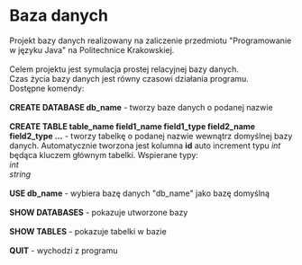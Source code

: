 # Baza danych
Projekt bazy danych realizowany na zaliczenie przedmiotu "Programowanie w języku Java" na Politechnice Krakowskiej. \
\
Celem projektu jest symulacja prostej relacyjnej bazy danych. \
Czas życia bazy danych jest równy czasowi działania programu.\
Dostępne komendy: \
\
**CREATE DATABASE db_name** - tworzy baze danych o podanej nazwie\
\
**CREATE TABLE table_name field1_name field1_type field2_name field2_type ...** - 
tworzy tabelkę o podanej nazwie wewnątrz domyślnej bazy danych. 
Automatycznie tworzona jest kolumna **id** auto increment typu *int* będąca kluczem głównym tabelki. Wspierane typy:\
_int_\
_string_
\
\
**USE db_name** - wybiera bazę danych "db_name" jako bazę domyślną \
\
**SHOW DATABASES** - pokazuje utworzone bazy\
\
**SHOW TABLES** - pokazuje tabelki w bazie\
\
**QUIT** - wychodzi z programu
